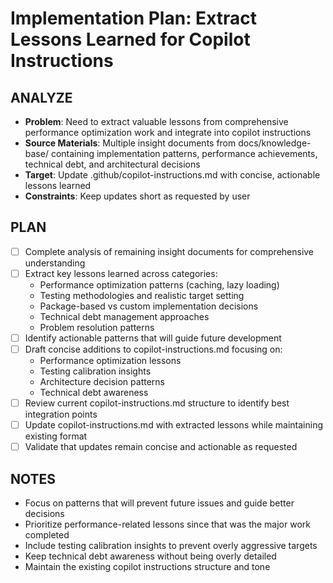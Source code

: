 # Implementation Plan: Extract Lessons Learned for Copilot Instructions

## ANALYZE

- **Problem**: Need to extract valuable lessons from comprehensive performance optimization work and integrate into copilot instructions
- **Source Materials**: Multiple insight documents from docs/knowledge-base/ containing implementation patterns, performance achievements, technical debt, and architectural decisions
- **Target**: Update .github/copilot-instructions.md with concise, actionable lessons learned
- **Constraints**: Keep updates short as requested by user

## PLAN

- [ ] Complete analysis of remaining insight documents for comprehensive understanding
- [ ] Extract key lessons learned across categories:
  - Performance optimization patterns (caching, lazy loading)
  - Testing methodologies and realistic target setting
  - Package-based vs custom implementation decisions
  - Technical debt management approaches
  - Problem resolution patterns
- [ ] Identify actionable patterns that will guide future development
- [ ] Draft concise additions to copilot-instructions.md focusing on:
  - Performance optimization lessons
  - Testing calibration insights
  - Architecture decision patterns
  - Technical debt awareness
- [ ] Review current copilot-instructions.md structure to identify best integration points
- [ ] Update copilot-instructions.md with extracted lessons while maintaining existing format
- [ ] Validate that updates remain concise and actionable as requested

## NOTES

- Focus on patterns that will prevent future issues and guide better decisions
- Prioritize performance-related lessons since that was the major work completed
- Include testing calibration insights to prevent overly aggressive targets
- Keep technical debt awareness without being overly detailed
- Maintain the existing copilot instructions structure and tone
